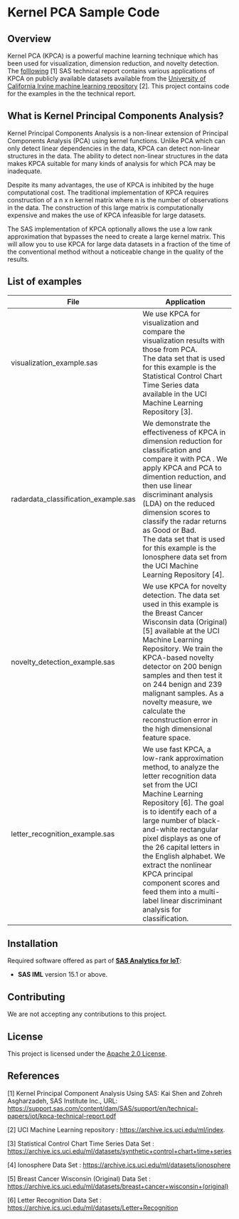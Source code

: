 # Kernel PCA Sample Code

## Overview
Kernel PCA (KPCA) is a powerful machine learning technique which has
been used for visualization, dimension reduction, and novelty detection. The
[folllowing](#ref) [1] SAS technical report contains various applications of KPCA on publicly available datasets
available from the [University of California Irvine machine learning repository](#uci) [2]. This project contains code
for the examples in the the technical report.

## What is Kernel Principal Components Analysis?
Kernel Principal Components Analysis is a non-linear extension of 
Principal Components Analysis (PCA) using kernel functions. Unlike
PCA which can only detect linear dependencies in the data, KPCA can detect non-linear structures in the data. The ability to detect non-linear structures in the data makes KPCA suitable for many kinds of analysis for which PCA may be inadequate. 

Despite its many advantages, the use of KPCA is inhibited by the huge computational cost. The traditional implementation of KPCA requires construction of a n x n kernel matrix where n is the number of observations in the data. The construction of this large matrix is computationally expensive and makes the use of KPCA infeasible for large datasets.

The SAS implementation of KPCA optionally allows the use a low rank approximation that bypasses the need to create a large kernel matrix. This will allow you to use KPCA for large data datasets in a fraction of the time of the conventional method without a noticeable change in the quality of the results.

## List of examples
| File|Application|
|-----------------------|------------------|
|visualization_example.sas| We use KPCA for visualization and compare the visualization results with those from PCA. <br /> The data set that is used for this example is the Statistical Control Chart Time Series data available in the UCI Machine Learning Repository [3].|
| radardata_classification_example.sas |  We demonstrate the effectiveness of KPCA in dimension reduction for classification and compare it with PCA . We apply KPCA and PCA to dimention reduction, and then use linear discriminant analysis (LDA) on the reduced dimension scores to classify the radar returns as Good or Bad. <br />The data set that is used for this example is the  Ionosphere data set from the UCI Machine Learning Repository [4].
|novelty_detection_example.sas| We use KPCA for novelty detection. The data set used in this example is the Breast Cancer Wisconsin data (Original) [5] available at the UCI Machine Learning Repository. We train the KPCA-based novelty detector on 200 benign samples and then test it on 244 benign and 239 malignant samples. As a novelty measure, we calculate the reconstruction  error in the high dimensional feature space.|
| letter_recognition_example.sas| We use fast KPCA, a low-rank approximation method, to analyze the letter recognition data set from the UCI Machine Learning Repository [6]. The goal is to identify each of a large number of black-and-white rectangular pixel displays as one of the 26 capital letters in the English alphabet. We extract the nonlinear KPCA principal component scores and feed them into a multi-label linear discriminant analysis for classification.|



## Installation
Required software offered as part of [**SAS Analytics for IoT**](https://www.sas.com/en_us/solutions/iot.html):
*  **SAS IML** version 15.1 or above.  

## Contributing
We are not accepting any contributions to this project.


## License
This project is licensed under the [Apache 2.0 License](LICENSE).

## <a name="ref"> </a> References
[1] Kernel Principal Component Analysis Using SAS: Kai Shen and Zohreh Asgharzadeh, SAS Institute Inc., URL: https://support.sas.com/content/dam/SAS/support/en/technical-papers/iot/kpca-technical-report.pdf

[2] <a name="uci"> </a> UCI Machine Learning repository : https://archive.ics.uci.edu/ml/index.

[3] Statistical Control Chart Time Series Data Set : https://archive.ics.uci.edu/ml/datasets/synthetic+control+chart+time+series

[4] Ionosphere Data Set : https://archive.ics.uci.edu/ml/datasets/ionosphere

[5] Breast Cancer Wisconsin (Original) Data Set : https://archive.ics.uci.edu/ml/datasets/breast+cancer+wisconsin+(original)

[6] Letter Recognition Data Set : https://archive.ics.uci.edu/ml/datasets/Letter+Recognition
